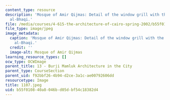 ```yaml
---
content_type: resource
description: 'Mosque of Amir Qijmas: Detail of the window grill with the Rank of Qijmas
  al-Bhaqi.'
file: /media/courses/4-615-the-architecture-of-cairo-spring-2002/b55f010840a8046bd05dbf54c18382d4_1107.jpeg
file_type: image/jpeg
image_metadata:
  caption: 'Mosque of Amir Qijmas: Detail of the window grill with the Rank of Qijmas
    al-Bhaqi.'
  credit: ''
  image-alt: Mosque of Amir Qijmas
learning_resource_types: []
ocw_type: OCWImage
parent_title: 13 - Burji Mamluk Architecture in the City
parent_type: CourseSection
parent_uid: f92bbf26-4b94-d2ce-3a1c-ae00792606dd
resourcetype: Image
title: 1107.jpeg
uid: b55f0108-40a8-046b-d05d-bf54c18382d4
---
```

